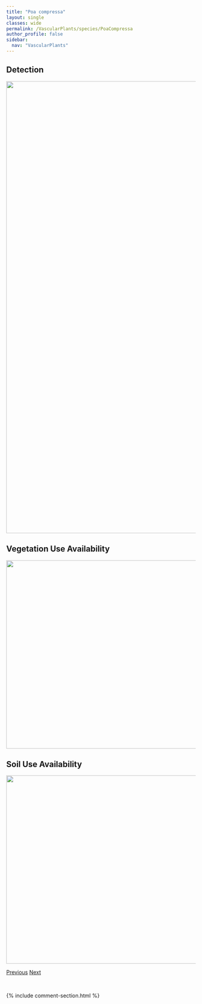 ```yaml
---
title: "Poa compressa"
layout: single
classes: wide
permalink: /VascularPlants/species/PoaCompressa
author_profile: false
sidebar:
  nav: "VascularPlants"
---
```


<h2>Detection</h2>

<a href="https://drive.google.com/uc?export=view&id=1F8IKx-rtpKD9GESuZp66OXl3FmQCQgcP">
<img src="https://drive.google.com/uc?export=view&id=1F8IKx-rtpKD9GESuZp66OXl3FmQCQgcP" height = "1200" width = "800">
</a>


<h2>Vegetation Use Availability</h2>

<a href="https://drive.google.com/uc?export=view&id=1UXh_DeB0l6jjX4gMgnx6EkBhw78wmb8t">
<img src="https://drive.google.com/uc?export=view&id=1UXh_DeB0l6jjX4gMgnx6EkBhw78wmb8t" height = "500" width = "1000">
</a>


<h2>Soil Use Availability</h2>

<a href="https://drive.google.com/uc?export=view&id=1lNWTFnAsd3VYAw-cUo_W8tmWbWkOwWB2">
<img src="https://drive.google.com/uc?export=view&id=1lNWTFnAsd3VYAw-cUo_W8tmWbWkOwWB2" height = "500" width = "1000">
</a>


<a href="/DevelopmentWebsite/VascularPlants/species/PoaArida" class="pagination--pager" title="Poa arida">Previous</a> <a href="/DevelopmentWebsite/VascularPlants/species/PoaCusickii" class="pagination--pager" title="Poa cusickii">Next</a>

<p>&nbsp;</p>

{% include comment-section.html %}
